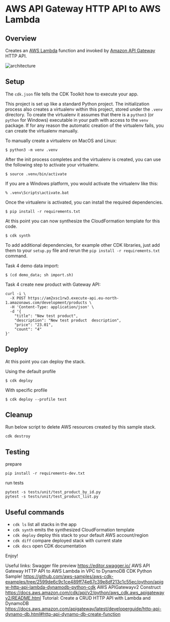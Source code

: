 
# AWS API Gateway HTTP API to AWS Lambda


## Overview

Creates an [AWS Lambda](https://aws.amazon.com/lambda/) function and invoked by [Amazon API Gateway](https://aws.amazon.com/api-gateway/) HTTP API. 

![architecture](docs/architecture.png)

## Setup

The `cdk.json` file tells the CDK Toolkit how to execute your app.

This project is set up like a standard Python project.  The initialization
process also creates a virtualenv within this project, stored under the `.venv`
directory.  To create the virtualenv it assumes that there is a `python3`
(or `python` for Windows) executable in your path with access to the `venv`
package. If for any reason the automatic creation of the virtualenv fails,
you can create the virtualenv manually.

To manually create a virtualenv on MacOS and Linux:

```
$ python3 -m venv .venv
```

After the init process completes and the virtualenv is created, you can use the following
step to activate your virtualenv.

```
$ source .venv/bin/activate
```

If you are a Windows platform, you would activate the virtualenv like this:

```
% .venv\Scripts\activate.bat
```

Once the virtualenv is activated, you can install the required dependencies.

```
$ pip install -r requirements.txt
```

At this point you can now synthesize the CloudFormation template for this code.

```
$ cdk synth
```

To add additional dependencies, for example other CDK libraries, just add
them to your `setup.py` file and rerun the `pip install -r requirements.txt`
command.

Task 4 demo data import:

```
$ (cd demo_data; sh import.sh)
```

Task 4 create new product with Gateway API:
```
curl -i \
  -X POST https://am2xsc1rw3.execute-api.eu-north-1.amazonaws.com/development/products \
  -H 'Content-Type: application/json' \
  -d '{
    "title": "New test product",
    "description": "New test product  description",
    "price": "23.01",
    "count": "4"
}'
```

## Deploy
At this point you can deploy the stack. 

Using the default profile

```
$ cdk deploy
```

With specific profile

```
$ cdk deploy --profile test
```


## Cleanup 
Run below script to delete AWS resources created by this sample stack.
```
cdk destroy
```

## Testing

prepare
```
pip install -r requirements-dev.txt 
```
run tests
```
pytest -s tests/unit/test_product_by_id.py
pytest -s tests/unit/test_product_list.py
```

## Useful commands

 * `cdk ls`          list all stacks in the app
 * `cdk synth`       emits the synthesized CloudFormation template
 * `cdk deploy`      deploy this stack to your default AWS account/region
 * `cdk diff`        compare deployed stack with current state
 * `cdk docs`        open CDK documentation

Enjoy!

Useful links:
Swagger file preview https://editor.swagger.io/
AWS API Gateway HTTP API to AWS Lambda in VPC to DynamoDB CDK Python Sample! https://github.com/aws-samples/aws-cdk-examples/tree/2599de6c9c1ce489ff74e67c39e8df213c1c55ec/python/apigw-http-api-lambda-dynamodb-python-cdk
AWS APIGatewayv2 Construct  https://docs.aws.amazon.com/cdk/api/v2/python/aws_cdk.aws_apigatewayv2/README.html
Tutorial: Create a CRUD HTTP API with Lambda and DynamoDB https://docs.aws.amazon.com/apigateway/latest/developerguide/http-api-dynamo-db.html#http-api-dynamo-db-create-function
